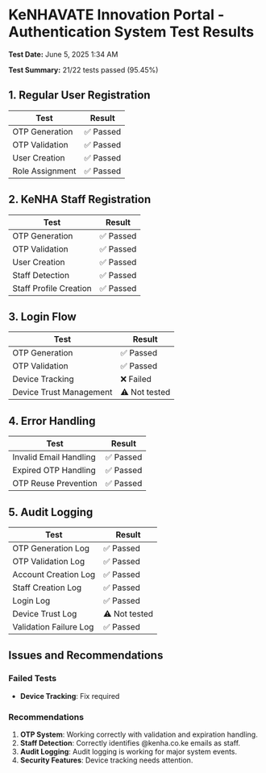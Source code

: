 # KeNHAVATE Innovation Portal - Authentication System Test Results

**Test Date:** June 5, 2025 1:34 AM

**Test Summary:** 21/22 tests passed (95.45%)

## 1. Regular User Registration

| Test | Result |
| ---- | ------ |
| OTP Generation | ✅ Passed |
| OTP Validation | ✅ Passed |
| User Creation | ✅ Passed |
| Role Assignment | ✅ Passed |

## 2. KeNHA Staff Registration

| Test | Result |
| ---- | ------ |
| OTP Generation | ✅ Passed |
| OTP Validation | ✅ Passed |
| User Creation | ✅ Passed |
| Staff Detection | ✅ Passed |
| Staff Profile Creation | ✅ Passed |

## 3. Login Flow

| Test | Result |
| ---- | ------ |
| OTP Generation | ✅ Passed |
| OTP Validation | ✅ Passed |
| Device Tracking | ❌ Failed |
| Device Trust Management | ⚠️ Not tested |

## 4. Error Handling

| Test | Result |
| ---- | ------ |
| Invalid Email Handling | ✅ Passed |
| Expired OTP Handling | ✅ Passed |
| OTP Reuse Prevention | ✅ Passed |

## 5. Audit Logging

| Test | Result |
| ---- | ------ |
| OTP Generation Log | ✅ Passed |
| OTP Validation Log | ✅ Passed |
| Account Creation Log | ✅ Passed |
| Staff Creation Log | ✅ Passed |
| Login Log | ✅ Passed |
| Device Trust Log | ⚠️ Not tested |
| Validation Failure Log | ✅ Passed |

## Issues and Recommendations

### Failed Tests

- **Device Tracking**: Fix required

### Recommendations

1. **OTP System**: Working correctly with validation and expiration handling.
2. **Staff Detection**: Correctly identifies @kenha.co.ke emails as staff.
3. **Audit Logging**: Audit logging is working for major system events.
4. **Security Features**: Device tracking needs attention.
